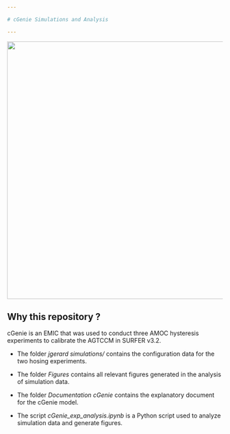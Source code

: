 ```yaml
---

# cGenie Simulations and Analysis

---
```


<p align="center">
<img src="https://github.com/AmauryLaridon/LPHYS2299-Master-s-Thesis/assets/58213378/9d763441-cff6-40c2-b57f-9c540d25bd58" width="600" />
</p>


## Why this repository ? 

cGenie is an EMIC that was used to conduct three AMOC hysteresis experiments to calibrate the AGTCCM in SURFER v3.2.

- The folder *jgerard simulations/* contains the configuration data for the two hosing experiments.

- The folder *Figures* contains all relevant figures generated in the analysis of simulation data.

- The folder *Documentation cGenie* contains the explanatory document for the cGenie model.

- The script *cGenie_exp_analysis.ipynb* is a Python script used to analyze simulation data and generate figures.
